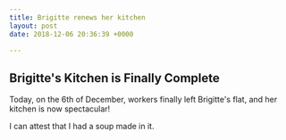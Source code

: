 ```yaml
---
title: Brigitte renews her kitchen
layout: post
date: 2018-12-06 20:36:39 +0000

---
```

## Brigitte's Kitchen is Finally Complete

Today, on the 6th of December, workers finally left Brigitte's flat, and her kitchen is now spectacular!

I can attest that I had a soup made in it.